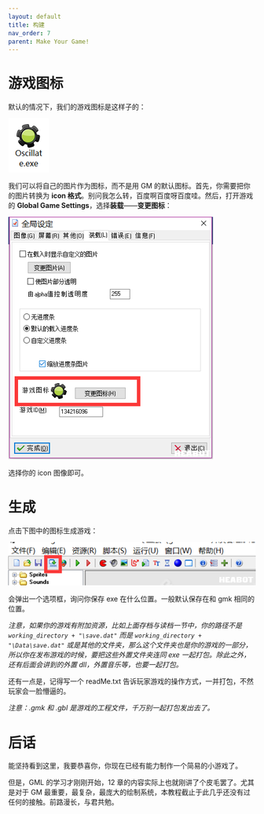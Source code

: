 ```yaml
---
layout: default
title: 构建
nav_order: 7
parent: Make Your Game!
---
```


# 游戏图标

默认的情况下，我们的游戏图标是这样子的：

![ICON](/assets/images/make_your_game/icon.png)

我们可以将自己的图片作为图标，而不是用 GM 的默认图标。首先，你需要把你的图片转换为 **icon 格式**。别问我怎么转，百度啊百度呀百度哇。然后，打开游戏的 **Global Game Settings**，选择**装载**——**变更图标**：

![Change ICON](/assets/images/make_your_game/change_icon.png)

选择你的 icon 图像即可。

# 生成

点击下图中的图标生成游戏：

![Compile](/assets/images/make_your_game/compile.png)

会弹出一个选项框，询问你保存 exe 在什么位置。一般默认保存在和 gmk 相同的位置。

*注意，如果你的游戏有附加资源，比如上面存档与读档一节中，你的路径不是 `working_directory + "\save.dat"` 而是 `working_directory + "\Data\save.dat"` 或是其他的文件夹，那么这个文件夹也是你的游戏的一部分，所以你在发布游戏的时候，要把这些外置文件夹连同 exe 一起打包。除此之外，还有后面会讲到的外置 dll，外置音乐等，也要一起打包。*

还有一点是，记得写一个 readMe.txt 告诉玩家游戏的操作方式，一并打包，不然玩家会一脸懵逼的。

*注意：.gmk 和 .gbl 是游戏的工程文件，千万别一起打包发出去了。*

# 后话

能坚持看到这里，我要恭喜你，你现在已经有能力制作一个简易的小游戏了。

但是，GML 的学习才刚刚开始，12 章的内容实际上也就刚讲了个皮毛罢了。尤其是对于 GM 最重要，最复杂，最庞大的绘制系统，本教程截止于此几乎还没有过任何的接触。前路漫长，与君共勉。
